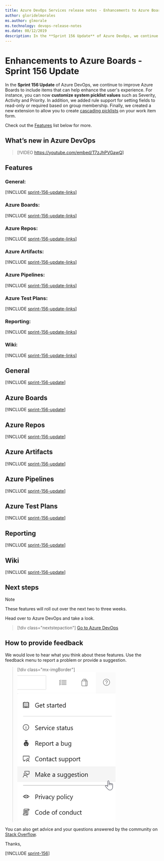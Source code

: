 ```yaml
---
title: Azure DevOps Services release notes - Enhancements to Azure Boards - Sprint 156 Update
author: gloridelmorales
ms.author: glmorale
ms.technology: devops-release-notes
ms.date: 08/12/2019
description: In the **Sprint 156 Update** of Azure DevOps, we continue to improve Azure Boards to include items that can help improve the user experience. 
---
```


#  Enhancements to Azure Boards - Sprint 156 Update

In the **Sprint 156 Update** of Azure DevOps, we continue to improve Azure Boards to include items that can help enhance the user's experience. For instance, you can now **customize system picklist values** such as Severity, Activity and Priority. In addition, we added rule support for setting fields to read-only or required based on group membership. Finally, we created a new extension to allow you to create [cascading picklists](https://marketplace.visualstudio.com/items?itemName=ms-devlabs.cascading-picklists-extension) on your work item form.

Check out the [Features](#features) list below for more.

## What’s new in Azure DevOps

> [!VIDEO https://youtube.com/embed/T7zJhPVGawQ]

## Features

### General:

[!INCLUDE [sprint-156-update-links](includes/general/sprint-156-update-links.md)]

### Azure Boards:

[!INCLUDE [sprint-156-update-links](includes/boards/sprint-156-update-links.md)]

### Azure Repos:

[!INCLUDE [sprint-156-update-links](includes/repos/sprint-156-update-links.md)]

### Azure Artifacts:

[!INCLUDE [sprint-156-update-links](includes/artifacts/sprint-156-update-links.md)]

### Azure Pipelines:

[!INCLUDE [sprint-156-update-links](includes/pipelines/sprint-156-update-links.md)]

### Azure Test Plans:

[!INCLUDE [sprint-156-update-links](includes/testplans/sprint-156-update-links.md)]

### Reporting:

[!INCLUDE [sprint-156-update-links](includes/reporting/sprint-156-update-links.md)]

### Wiki:

[!INCLUDE [sprint-156-update-links](includes/wiki/sprint-156-update-links.md)]

## General

[!INCLUDE [sprint-156-update](includes/general/sprint-156-update.md)]

## Azure Boards

[!INCLUDE [sprint-156-update](includes/boards/sprint-156-update.md)]

## Azure Repos

[!INCLUDE [sprint-156-update](includes/repos/sprint-156-update.md)]

## Azure Artifacts

[!INCLUDE [sprint-156-update](includes/artifacts/sprint-156-update.md)]

## Azure Pipelines

[!INCLUDE [sprint-156-update](includes/pipelines/sprint-156-update.md)]

## Azure Test Plans

[!INCLUDE [sprint-156-update](includes/testplans/sprint-156-update.md)]

## Reporting

[!INCLUDE [sprint-156-update](includes/reporting/sprint-156-update.md)]

## Wiki

[!INCLUDE [sprint-156-update](includes/wiki/sprint-156-update.md)]

## Next steps

> [!NOTE]
> These features will roll out over the next two to three weeks.

Head over to Azure DevOps and take a look.

> [!div class="nextstepaction"]
> [Go to Azure DevOps](https://go.microsoft.com/fwlink/?LinkId=307137&campaign=o~msft~docs~product-vsts~release-notes)

## How to provide feedback

We would love to hear what you think about these features. Use the feedback menu to report a problem or provide a suggestion.

> [!div class="mx-imgBorder"]
> ![Make a suggestion](../media/make-a-suggestion.png)

You can also get advice and your questions answered by the community on [Stack Overflow](https://stackoverflow.com/questions/tagged/azure-devops).

Thanks,

[!INCLUDE [sprint-156](includes/signer/sprint-156.md)]
